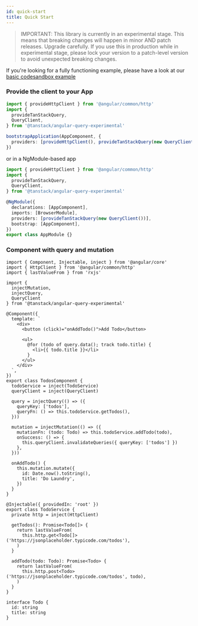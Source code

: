 ```yaml
---
id: quick-start
title: Quick Start
---
```


> IMPORTANT: This library is currently in an experimental stage. This means that breaking changes will happen in minor AND patch releases. Upgrade carefully. If you use this in production while in experimental stage, please lock your version to a patch-level version to avoid unexpected breaking changes.

[//]: # 'Example'

If you're looking for a fully functioning example, please have a look at our [basic codesandbox example](../examples/basic)

### Provide the client to your App

```ts
import { provideHttpClient } from '@angular/common/http'
import {
  provideTanStackQuery,
  QueryClient,
} from '@tanstack/angular-query-experimental'

bootstrapApplication(AppComponent, {
  providers: [provideHttpClient(), provideTanStackQuery(new QueryClient())],
})
```

or in a NgModule-based app

```ts
import { provideHttpClient } from '@angular/common/http'
import {
  provideTanStackQuery,
  QueryClient,
} from '@tanstack/angular-query-experimental'

@NgModule({
  declarations: [AppComponent],
  imports: [BrowserModule],
  providers: [provideTanStackQuery(new QueryClient())],
  bootstrap: [AppComponent],
})
export class AppModule {}
```

### Component with query and mutation

```angular-ts
import { Component, Injectable, inject } from '@angular/core'
import { HttpClient } from '@angular/common/http'
import { lastValueFrom } from 'rxjs'

import {
  injectMutation,
  injectQuery,
  QueryClient
} from '@tanstack/angular-query-experimental'

@Component({
  template: `
    <div>
      <button (click)="onAddTodo()">Add Todo</button>

      <ul>
        @for (todo of query.data(); track todo.title) {
          <li>{{ todo.title }}</li>
        }
      </ul>
    </div>
  `,
})
export class TodosComponent {
  todoService = inject(TodoService)
  queryClient = inject(QueryClient)

  query = injectQuery(() => ({
    queryKey: ['todos'],
    queryFn: () => this.todoService.getTodos(),
  }))

  mutation = injectMutation(() => ({
    mutationFn: (todo: Todo) => this.todoService.addTodo(todo),
    onSuccess: () => {
      this.queryClient.invalidateQueries({ queryKey: ['todos'] })
    },
  }))

  onAddTodo() {
    this.mutation.mutate({
      id: Date.now().toString(),
      title: 'Do Laundry',
    })
  }
}

@Injectable({ providedIn: 'root' })
export class TodoService {
  private http = inject(HttpClient)

  getTodos(): Promise<Todo[]> {
    return lastValueFrom(
      this.http.get<Todo[]>('https://jsonplaceholder.typicode.com/todos'),
    )
  }

  addTodo(todo: Todo): Promise<Todo> {
    return lastValueFrom(
      this.http.post<Todo>('https://jsonplaceholder.typicode.com/todos', todo),
    )
  }
}

interface Todo {
  id: string
  title: string
}
```

[//]: # 'Example'
